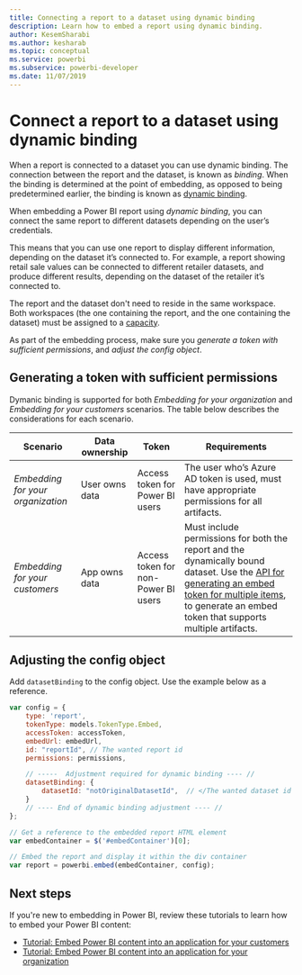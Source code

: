 ```yaml
---
title: Connecting a report to a dataset using dynamic binding 
description: Learn how to embed a report using dynamic binding.
author: KesemSharabi
ms.author: kesharab
ms.topic: conceptual
ms.service: powerbi
ms.subservice: powerbi-developer
ms.date: 11/07/2019
---
```


# Connect a report to a dataset using dynamic binding 

When a report is connected to a dataset you can use dynamic binding. The connection between the report and the dataset, is known as *binding*. When the binding is determined at the point of embedding, as opposed to being predetermined earlier, the binding is known as [dynamic binding](https://nam06.safelinks.protection.outlook.com/?url=https%3A%2F%2Fen.wikipedia.org%2Fwiki%2FLate_binding&data=02%7C01%7CKesem.Sharabi%40microsoft.com%7C5d5b0d2d62cf4818f0c108d7635b151e%7C72f988bf86f141af91ab2d7cd011db47%7C1%7C0%7C637087115150775585&sdata=AbEtdJvgy4ivi4v4ziuui%2Bw2ibTQQXBQNYRKbXn5scA%3D&reserved=0).
 
When embedding a Power BI report using *dynamic binding*, you can connect the same report to different datasets depending on the user’s credentials.
 
This means that you can use one report to display different information, depending on the dataset it’s connected to. For example, a report showing retail sale values can be connected to different retailer datasets, and produce different results, depending on the dataset of the retailer it’s connected to.
 
The report and the dataset don't need to reside in the same workspace. Both workspaces (the one containing the report, and the one containing the dataset) must be assigned to a [capacity](azure-pbie-create-capacity.md).

As part of the embedding process, make sure you *generate a token with sufficient permissions*, and *adjust the config object*.


## Generating a token with sufficient permissions

Dymanic binding is supported for both *Embedding for your organization* and *Embedding for your customers* scenarios. The table below describes the considerations for each scenario.


|Scenario  |Data ownership  |Token  |Requirements  |
|---------|---------|---------|---------|
|*Embedding for your organization*    |User owns data         |Access token for Power BI users         |The user who’s Azure AD token is used, must have appropriate permissions for all artifacts.         |
|*Embedding for your customers*     |App owns data         |Access token for non-Power BI users         |Must include permissions for both the report and the dynamically bound dataset. Use the [API for generating an embed token for multiple items](embed-sample-for-customers.md#multiEmbedToken), to generate an embed token that supports multiple artifacts.         |

## Adjusting the config object
Add `datasetBinding` to the config object. Use the example below as a reference.

```javascript
var config = {
    type: 'report',
    tokenType: models.TokenType.Embed,
    accessToken: accessToken,
    embedUrl: embedUrl,
    id: "reportId", // The wanted report id
    permissions: permissions,

    // -----  Adjustment required for dynamic binding ---- //
    datasetBinding: {
		datasetId: "notOriginalDatasetId",  // </The wanted dataset id
	}
    // ---- End of dynamic binding adjustment ---- //
};

// Get a reference to the embedded report HTML element
var embedContainer = $('#embedContainer')[0];

// Embed the report and display it within the div container
var report = powerbi.embed(embedContainer, config);
```

## Next steps

If you're new to embedding in Power BI, review these tutorials to learn how to embed your Power BI content:
* [Tutorial: Embed Power BI content into an application for your customers](embed-sample-for-customers.md)
* [Tutorial: Embed Power BI content into an application for your organization](embed-sample-for-your-organization.md)
